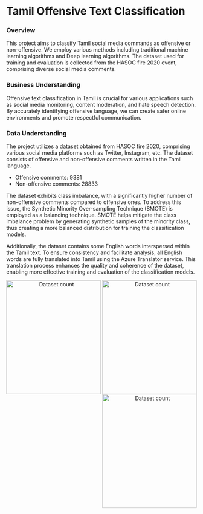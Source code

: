 # Tamil Offensive Text Classification
### Overview 
This project aims to classify Tamil social media commands as offensive or non-offensive. We employ various methods including traditional machine learning algorithms and Deep learning algorithms. The dataset used for training and evaluation is collected from the HASOC fire 2020 event, comprising diverse social media comments.

### Business Understanding

Offensive text classification in Tamil is crucial for various applications such as social media monitoring, content moderation, and hate speech detection. By accurately identifying offensive language, we can create safer online environments and promote respectful communication.

### Data Understanding
The project utilizes a dataset obtained from HASOC fire 2020, comprising various social media platforms such as Twitter, Instagram, etc. The dataset consists of offensive and non-offensive comments written in the Tamil language.

- Offensive comments: 9381
- Non-offensive comments: 28833

The dataset exhibits class imbalance, with a significantly higher number of non-offensive comments compared to offensive ones. To address this issue, the Synthetic Minority Over-sampling Technique (SMOTE) is employed as a balancing technique. SMOTE helps mitigate the class imbalance problem by generating synthetic samples of the minority class, thus creating a more balanced distribution for training the classification models.

Additionally, the dataset contains some English words interspersed within the Tamil text. To ensure consistency and facilitate analysis, all English words are fully translated into Tamil using the Azure Translator service. This translation process enhances the quality and coherence of the dataset, enabling more effective training and evaluation of the classification models.

<p align="center">
<img src="https://github.com/itsmanibharathi/TamilOffText-Classify/assets/76097762/001d41e6-9cdb-4934-ba09-6d81edb8d919" alt="Dataset count" width="250" height="300" align="left">
<img src="https://github.com/itsmanibharathi/TamilOffText-Classify/assets/76097762/0af2085d-86ea-4880-b495-450b0e74936c" alt="Dataset count" width="250" height="300" >
<img src="https://github.com/itsmanibharathi/TamilOffText-Classify/assets/76097762/6a165e6c-cef3-49e0-96b7-ba1d39d41100" alt="Dataset count" width="250" height="300" align="right" >
</p>








